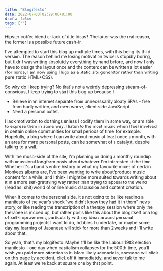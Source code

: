 ```yaml
---
title: "Blogifesto"
date: 2022-07-03T02:29:06+01:00
draft: false
tags: [""]
---
```


Hipster coffee blend or lack of title ideas? The latter was the real reason, the former is a
possible future cash-in.

I've attempted to start this blog up multiple times, with this being its third version. The reason
behind me losing motivation twice is stupidly boring, but tl;dr I was writing absolutely everything
by hand before, and now I only have to design the layout once and the content can be written a lot
easier (for nerds, I am now using Hugo as a static site generator rather than writing pure static
HTML+CSS).

So why do I keep trying? No that's not a weirdly depressing stream-of-conscious, I keep trying to
start this blog up because I:

- Believe in an internet separate from unnecessarily bloaty SPAs - free from badly written, and even
  worse, client-side JavaScript
- Need a personal outlet.

I lack motivation to do things unless I codify them in some way, or am able to express them in some
way. I listen to the most music when I feel involved in certain online communities for small periods
of time, for example. Hopefully, a blog where I can write about music at least once a month, with an
area for more personal posts, can be somewhat of a catalyst, despite talking to a wall.

With the music-side of the site, I'm planning on doing a monthly roundup with ocassional longform
posts about whatever I'm interested at the time. Whether it's a band's entire history or what my
favourite mixes of certain Monkees albums are, I've been wanting to write about/produce music
content for a while, and I think I might be more suited towards writing about it in a more
self-gratifying way rather than trying to appeal to the weird (read as: shit) world of online music
discussion and content creation.

When it comes to the personal side, it's not going to be like reading a manifesto of the year's
shock "we didn't know they had it in them" news story, or like reading the transcription of a
therapy session where only the therapee is micced up, but rather posts like this about the blog
itself or a log of self-improvement, particularly with my ideas around personal programming projects
I want to do, hobbies I undertake, or maybe some day my learning of Japanese will stick for more
than 2 weeks and I'll write about that.

So yeah, that's my blogifesto. Maybe it'll be like the Labour 1983 election manifesto - one day when
capitalism collapses for the 500th time, you'll wish you paid more attention to it. More likely
scenario is, someone will click on this page by accident, click off it immediately, and never talk
to me again. At least we're back at square one by that point.
